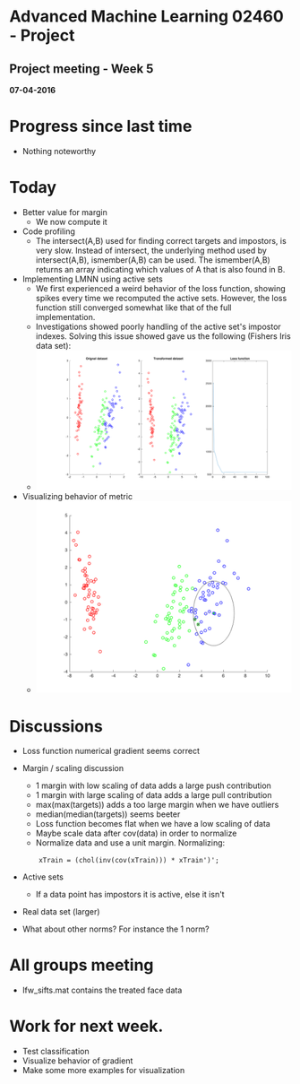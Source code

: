 # Advanced Machine Learning 02460 - Project
## Project meeting - Week 5
**07-04-2016**


# Progress since last time
-  Nothing noteworthy

# Today
- Better value for margin
    * We now compute it
- Code profiling
    - The intersect(A,B) used for finding correct targets and impostors, is very slow. Instead of intersect, the underlying method used by intersect(A,B), ismember(A,B) can be used. The ismember(A,B) returns an array indicating which values of A that is also found in B. 
- Implementing LMNN using active sets 
    - We first experienced a weird behavior of the loss function, showing spikes every time we recomputed the active sets. However, the loss function still converged somewhat like that of the full implementation. 
    - Investigations showed poorly handling of the active set's impostor indexes. Solving this issue showed gave us the following (Fishers Iris data set):
    - ![LMNN active]
- Visualizing behavior of metric
    - ![LMNN metric]


# Discussions
- Loss function numerical gradient seems correct

- Margin / scaling discussion
    - 1 margin with low scaling of data adds a large push contribution
    - 1 margin with large scaling of data adds a large pull contribution
    - max(max(targets)) adds a too large margin when we have outliers
    - median(median(targets)) seems beeter
    - Loss function becomes flat when we have a low scaling of data
    - Maybe scale data after cov(data) in order to normalize
    - Normalize data and use a unit margin. Normalizing:
    ```
        xTrain = (chol(inv(cov(xTrain))) * xTrain')';
    ```

- Active sets
    - If a data point has impostors it is active, else it isn't

- Real data set (larger)

- What about other norms? For instance the 1 norm?


# All groups meeting
- lfw_sifts.mat contains the treated face data


# Work for next week. 
- Test classification
- Visualize behavior of gradient
- Make some more examples for visualization 


[LMNN active]: /images/LMNN_v4_fishersiris_w5.png
[LMNN metric]: /images/LMNN_v4_metricplot_w5.png